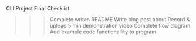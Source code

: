 

CLI Project Final Checklist:
>>> Complete writen README
>>> Write blog post about 
>>> Record & upload 5 min demonstration video
>>> Complete flow diagram
>>> Add example code functionallity to program
